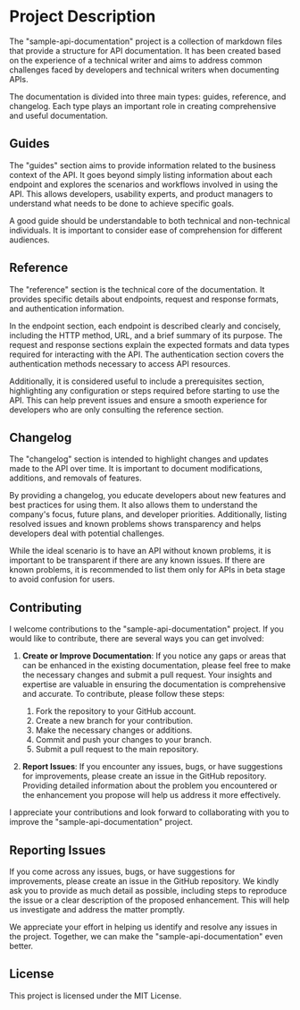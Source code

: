 # Project Description

The "sample-api-documentation" project is a collection of markdown files that provide a structure for API documentation. It has been created based on the experience of a technical writer and aims to address common challenges faced by developers and technical writers when documenting APIs.

The documentation is divided into three main types: guides, reference, and changelog. Each type plays an important role in creating comprehensive and useful documentation.

## Guides

The "guides" section aims to provide information related to the business context of the API. It goes beyond simply listing information about each endpoint and explores the scenarios and workflows involved in using the API. This allows developers, usability experts, and product managers to understand what needs to be done to achieve specific goals.

A good guide should be understandable to both technical and non-technical individuals. It is important to consider ease of comprehension for different audiences.

## Reference

The "reference" section is the technical core of the documentation. It provides specific details about endpoints, request and response formats, and authentication information.

In the endpoint section, each endpoint is described clearly and concisely, including the HTTP method, URL, and a brief summary of its purpose. The request and response sections explain the expected formats and data types required for interacting with the API. The authentication section covers the authentication methods necessary to access API resources.

Additionally, it is considered useful to include a prerequisites section, highlighting any configuration or steps required before starting to use the API. This can help prevent issues and ensure a smooth experience for developers who are only consulting the reference section.

## Changelog

The "changelog" section is intended to highlight changes and updates made to the API over time. It is important to document modifications, additions, and removals of features.

By providing a changelog, you educate developers about new features and best practices for using them. It also allows them to understand the company's focus, future plans, and developer priorities. Additionally, listing resolved issues and known problems shows transparency and helps developers deal with potential challenges.

While the ideal scenario is to have an API without known problems, it is important to be transparent if there are any known issues. If there are known problems, it is recommended to list them only for APIs in beta stage to avoid confusion for users.

## Contributing

I welcome contributions to the "sample-api-documentation" project. If you would like to contribute, there are several ways you can get involved:

1. **Create or Improve Documentation**: If you notice any gaps or areas that can be enhanced in the existing documentation, please feel free to make the necessary changes and submit a pull request. Your insights and expertise are valuable in ensuring the documentation is comprehensive and accurate. To contribute, please follow these steps:

   1. Fork the repository to your GitHub account.
   2. Create a new branch for your contribution.
   3. Make the necessary changes or additions.
   4. Commit and push your changes to your branch.
   5. Submit a pull request to the main repository.

2. **Report Issues**: If you encounter any issues, bugs, or have suggestions for improvements, please create an issue in the GitHub repository. Providing detailed information about the problem you encountered or the enhancement you propose will help us address it more effectively.

I appreciate your contributions and look forward to collaborating with you to improve the "sample-api-documentation" project.

## Reporting Issues

If you come across any issues, bugs, or have suggestions for improvements, please create an issue in the GitHub repository. We kindly ask you to provide as much detail as possible, including steps to reproduce the issue or a clear description of the proposed enhancement. This will help us investigate and address the matter promptly.

We appreciate your effort in helping us identify and resolve any issues in the project. Together, we can make the "sample-api-documentation" even better.

## License

This project is licensed under the MIT License.
